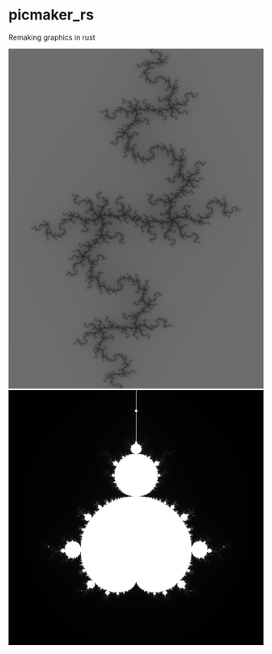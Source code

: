 # picmaker_rs
Remaking graphics in rust

![First Image](./colorless.png)
![Second Image](./mandel.png)
